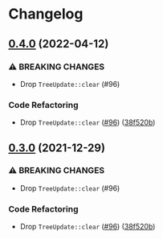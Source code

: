 # Changelog

## [0.4.0](https://www.github.com/audulus/accesskit/compare/accesskit-v0.3.0...accesskit-v0.4.0) (2022-04-12)


### ⚠ BREAKING CHANGES

* Drop `TreeUpdate::clear` (#96)

### Code Refactoring

* Drop `TreeUpdate::clear` ([#96](https://www.github.com/audulus/accesskit/issues/96)) ([38f520b](https://www.github.com/audulus/accesskit/commit/38f520b960c6db7b3927b369aee206ee6bc5e8aa))

## [0.3.0](https://www.github.com/AccessKit/accesskit/compare/accesskit-v0.2.0...accesskit-v0.3.0) (2021-12-29)


### ⚠ BREAKING CHANGES

* Drop `TreeUpdate::clear` (#96)

### Code Refactoring

* Drop `TreeUpdate::clear` ([#96](https://www.github.com/AccessKit/accesskit/issues/96)) ([38f520b](https://www.github.com/AccessKit/accesskit/commit/38f520b960c6db7b3927b369aee206ee6bc5e8aa))
